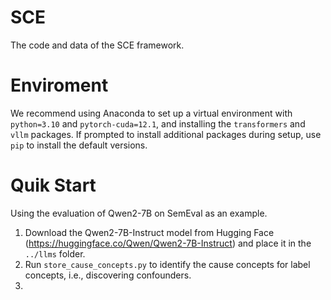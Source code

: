 # SCE
The code and data of the SCE framework.

# Enviroment
We recommend using Anaconda to set up a virtual environment with `python=3.10` and `pytorch-cuda=12.1`, and installing the `transformers` and `vllm` packages. If prompted to install additional packages during setup, use `pip` to install the default versions.

# Quik Start
Using the evaluation of Qwen2-7B on SemEval as an example.

1) Download the Qwen2-7B-Instruct model from Hugging Face (https://huggingface.co/Qwen/Qwen2-7B-Instruct) and place it in the `../llms` folder.
2) Run `store_cause_concepts.py` to identify the cause concepts for label concepts, i.e., discovering confounders.
3) 
